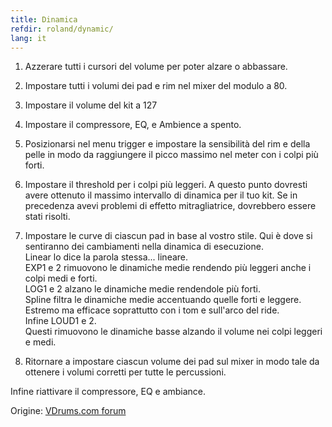 ```yaml
---
title: Dinamica
refdir: roland/dynamic/
lang: it
---
```

1. Azzerare tutti i cursori del volume per poter alzare o abbassare.

2. Impostare tutti i volumi dei pad e rim nel mixer del modulo a 80.

3. Impostare il volume del kit a 127

4. Impostare il compressore, EQ, e Ambience a spento.

5. Posizionarsi nel menu trigger e impostare la sensibilità del rim e della pelle
   in modo da raggiungere il picco massimo nel meter con i colpi più forti.

6. Impostare il threshold per i colpi più leggeri.
   A questo punto dovresti avere ottenuto il massimo intervallo di dinamica per
   il tuo kit.
   Se in precedenza avevi problemi di effetto mitragliatrice, dovrebbero essere
   stati risolti.

7. Impostare le curve di ciascun pad in base al vostro stile.
   Qui è dove si sentiranno dei cambiamenti nella dinamica di esecuzione.<br>
   Linear lo dice la parola stessa... lineare.<br>
   EXP1 e 2 rimuovono le dinamiche medie rendendo più leggeri anche i colpi medi e forti.<br>
   LOG1 e 2 alzano le dinamiche medie rendendole più forti.<br>
   Spline filtra le dinamiche medie accentuando quelle forti e leggere.<br>
   Estremo ma efficace soprattutto con i tom e sull'arco del ride.<br>
   Infine LOUD1 e 2.<br>
   Questi rimuovono le dinamiche basse alzando il volume nei colpi leggeri e medi.

8. Ritornare a impostare ciascun volume dei pad sul mixer in modo tale da ottenere
   i volumi corretti per tutte le percussioni.

Infine riattivare il compressore, EQ e ambiance.

Origine: [VDrums.com forum](https://www.vdrums.com/forum/advanced/technical/64545-still-struggling-with-td-12?p=776033#post776033)
